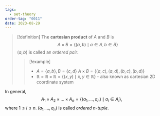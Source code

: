 ```yaml
---
tags:
  - set-theory
order-tag: "0011"
date: 2023-08-29
---
```

>[!definition]
>The **cartesian product** of $A$ and $B$ is $$A\times B=\{ (a,b)\mid a\in A, b\in B \}$$
>$(a,b)$ is called an *ordered pair*.
>
>>[!example]
>>- $A=\{ a,b \}, B=\{ c,d \}$
>>$A\times B=\{ (a,c),(a,d),(b,c),(b,d) \}$
>>- $\mathbb{R}=\mathbb{R}\times \mathbb{R}=\{ (x,y)\mid x,y\in \mathbb{R} \}$ - also known as cartesian 2D coordinate system

In general,
$$A_{1}\times A_{2}\times\dots\times A_{n}=\{(a_{1},\dots,a_{n})\mid a_{i}\in A_{i}\},$$ where $1\leq i\leq n$.
$(a_{1},\dots,a_{n})$ is called *ordered n-tuple*.
